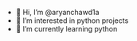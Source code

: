 - 👋 Hi, I’m @aryanchawd1a
- 👀 I’m interested in python projects
- 🌱 I’m currently learning python

<!---
aryanchawd1a/aryanchawd1a is a ✨ special ✨ repository because its `README.md` (this file) appears on your GitHub profile.
You can click the Preview link to take a look at your changes.
--->
